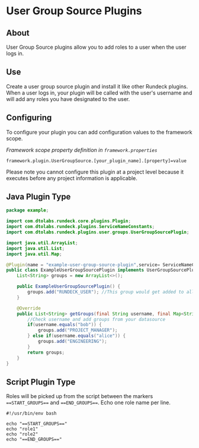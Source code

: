 # User Group Source Plugins

## About

User Group Source plugins allow you to add roles to a user when the user logs in.

## Use

Create a user group source plugin and install it like other Rundeck plugins.
When a user logs in, your plugin will be called with the user\'s username and will add any roles
you have designated to the user.

## Configuring

To configure your plugin you can add configuration values to the framework scope.

_Framework scope property definition in `framework.properties`_

    framework.plugin.UserGroupSource.[your_plugin_name].[property]=value

Please note you cannot configure this plugin at a project level because it executes
before any project information is applicable.

## Java Plugin Type

```java
package example;

import com.dtolabs.rundeck.core.plugins.Plugin;
import com.dtolabs.rundeck.plugins.ServiceNameConstants;
import com.dtolabs.rundeck.plugins.user.groups.UserGroupSourcePlugin;

import java.util.ArrayList;
import java.util.List;
import java.util.Map;

@Plugin(name = "example-user-group-source-plugin",service= ServiceNameConstants.UserGroupSource)
public class ExampleUserGroupSourcePlugin implements UserGroupSourcePlugin {
    List<String> groups = new ArrayList<>();

    public ExampleUserGroupSourcePlugin() {
        groups.add("RUNDECK_USER"); //This group would get added to all users
    }

    @Override
    public List<String> getGroups(final String username, final Map<String, Object> config) {
        //Check username and add groups from your datasource
        if(username.equals("bob")) {
            groups.add("PROJECT_MANAGER");
        } else if(username.equals("alice")) {
            groups.add("ENGINEERING");
        }
        return groups;
    }
}
```

## Script Plugin Type

Roles will be picked up from the script between the markers `==START_GROUPS==` and `==END_GROUPS==`.
Echo one role name per line.

```
#!/usr/bin/env bash

echo "==START_GROUPS=="
echo "role1"
echo "role2"
echo "==END_GROUPS=="

```
